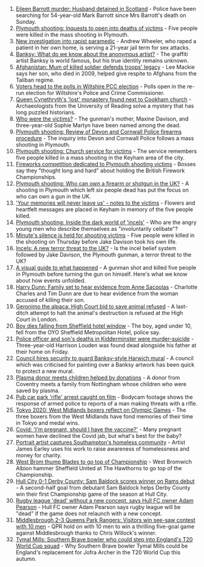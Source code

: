 1. [Eileen Barrott murder: Husband detained in Scotland](https://www.bbc.co.uk/news/uk-england-leeds-58266900) - Police have been searching for 54-year-old Mark Barrott since Mrs Barrott's death on Sunday.
2. [Plymouth shooting: Inquests to open into deaths of victims](https://www.bbc.co.uk/news/uk-england-devon-58260590) - Five people were killed in the mass shooting in Plymouth.
3. [New investigation into rapist paramedic](https://www.bbc.co.uk/news/uk-england-cambridgeshire-58206031) - Andrew Wheeler, who raped a patient in her own home, is serving a 21-year jail term for sex attacks.
4. [Banksy: What do we know about the anonymous artist?](https://www.bbc.co.uk/news/uk-england-bristol-50249349) - The graffiti artist Banksy is world famous, but his true identity remains unknown.
5. [Afghanistan: Mum of killed soldier defends troops' legacy](https://www.bbc.co.uk/news/uk-england-oxfordshire-58261080) - Lee Mackie says her son, who died in 2009, helped give respite to Afghans from the Taliban regime.
6. [Voters head to the polls in Wiltshire PCC election](https://www.bbc.co.uk/news/uk-england-wiltshire-58257599) - Polls open in the re-run election for Wiltshire's Police and Crime Commissioner.
7. [Queen Cynethryth's 'lost' monastery found next to Cookham church](https://www.bbc.co.uk/news/uk-england-berkshire-58258647) - Archaeologists from the University of Reading solve a mystery that has long puzzled historians.
8. [Who were the victims?](https://www.bbc.co.uk/news/uk-58202760) - The gunman's mother, Maxine Davison, and three-year-old Sophie Martyn have been named among the dead.
9. [Plymouth shooting: Review of Devon and Cornwall Police firearms procedure](https://www.bbc.co.uk/news/uk-england-devon-58257497) - The inquiry into Devon and Cornwall Police follows a mass shooting in Plymouth.
10. [Plymouth shooting: Church service for victims](https://www.bbc.co.uk/news/uk-england-devon-58254573) - The service remembers five people killed in a mass shooting in the Keyham area of the city.
11. [Fireworks competition dedicated to Plymouth shooting victims](https://www.bbc.co.uk/news/uk-england-devon-58240787) - Bosses say they "thought long and hard" about holding the British Firework Championships.
12. [Plymouth shooting: Who can own a firearm or shotgun in the UK?](https://www.bbc.co.uk/news/uk-58198857) - A shooting in Plymouth which left six people dead has put the focus on who can own a gun in the UK.
13. ['Your memories will never leave us' - notes to the victims](https://www.bbc.co.uk/news/uk-england-devon-58229935) - Flowers and heartfelt messages are placed in Keyham in memory of the five people killed.
14. [Plymouth shooting: Inside the dark world of 'incels'](https://www.bbc.co.uk/news/blogs-trending-44053828) - Who are the angry young men who describe themselves as "involuntarily celibate"?
15. [Minute's silence is held for shooting victims](https://www.bbc.co.uk/news/uk-england-devon-58228401) - Five people were killed in the shooting on Thursday before Jake Davison took his own life.
16. [Incels: A new terror threat to the UK?](https://www.bbc.co.uk/news/uk-58207064) - Is the incel belief system followed by Jake Davison, the Plymouth gunman, a terror threat to the UK?
17. [A visual guide to what happened](https://www.bbc.co.uk/news/uk-england-devon-58200336) - A gunman shot and killed five people in Plymouth before turning the gun on himself. Here's what we know about how events unfolded.
18. [Harry Dunn: Family set to hear evidence from Anne Sacoolas](https://www.bbc.co.uk/news/uk-england-northamptonshire-58261573) - Charlotte Charles and Tim Dunn are due to hear evidence from the woman accused of killing their son.
19. [Geronimo the alpaca: High Court bid to save animal refused](https://www.bbc.co.uk/news/uk-england-bristol-58187004) - A last-ditch attempt to halt the animal's destruction is refused at the High Court in London.
20. [Boy dies falling from Sheffield hotel window](https://www.bbc.co.uk/news/uk-england-south-yorkshire-58262259) - The boy, aged under 10, fell from the OYO Sheffield Metropolitan Hotel, police say.
21. [Police officer and son's deaths in Kidderminster were murder-suicide](https://www.bbc.co.uk/news/uk-england-hereford-worcester-58263531) - Three-year-old Harrison Louden was found dead alongside his father at their home on Friday.
22. [Council hires security to guard Banksy-style Harwich mural](https://www.bbc.co.uk/news/uk-england-essex-58260433) - A council which was criticised for painting over a Banksy artwork has been quick to protect a new mural.
23. [Plasma donor meets children helped by donations](https://www.bbc.co.uk/news/uk-england-coventry-warwickshire-58261942) - A donor from Coventry meets a family from Nottingham whose children who were saved by plasma.
24. [Pub car park 'rifle' arrest caught on film](https://www.bbc.co.uk/news/uk-england-norfolk-58258077) - Bodycam footage shows the response of armed police to reports of a man making threats with a rifle.
25. [Tokyo 2020: West Midlands boxers reflect on Olympic Games](https://www.bbc.co.uk/news/uk-england-birmingham-58259342) - The three boxers from the West Midlands have fond memories of their time in Tokyo and medal wins.
26. [Covid: 'I'm pregnant, should I have the vaccine?'](https://www.bbc.co.uk/news/uk-england-london-58089039) - Many pregnant women have declined the Covid jab, but what's best for the baby?
27. [Portrait artist captures Southampton's homeless community](https://www.bbc.co.uk/news/uk-england-hampshire-58246412) - Artist James Earley uses his work to raise awareness of homelessness and money for charity.
28. [West Brom thump Blades to go top of Championship](https://www.bbc.co.uk/sport/football/58168104) - West Bromwich Albion hammer Sheffield United at The Hawthorns to go top of the Championship.
29. [Hull City 0-1 Derby County: Sam Baldock scores winner on Rams debut](https://www.bbc.co.uk/sport/football/58168106) - A second-half goal from debutant Sam Baldock helps Derby County win their first Championship game of the season at Hull City.
30. [Rugby league 'dead' without a new concept, says Hull FC owner Adam Pearson](https://www.bbc.co.uk/sport/rugby-league/58264373) - Hull FC owner Adam Pearson says rugby league will be "dead" if the game does not relaunch with a new concept.
31. [Middlesbrough 2-3 Queens Park Rangers: Visitors win see-saw contest with 10 men](https://www.bbc.co.uk/sport/football/58168107) - QPR hold on with 10 men to win a thrilling five-goal game against Middlesbrough thanks to Chris Willock's winner.
32. [Tymal Mills: Southern Brave bowler who could step into England's T20 World Cup squad](https://www.bbc.co.uk/sport/cricket/58218715) - Why Southern Brave bowler Tymal Mills could be England's replacement for Jofra Archer in the T20 World Cup this autumn.
